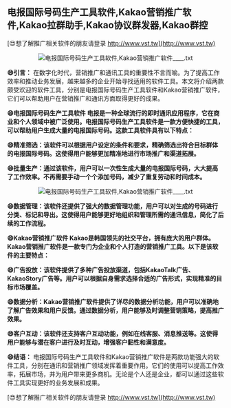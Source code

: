 ## **电报国际号码生产工具软件,Kakao营销推广软件,Kakao拉群助手,Kakao协议群发器,Kakao群控**

[😍想了解推广相关软件的朋友请登录 http://www.vst.tw](http://www.vst.tw)

 <center><img src="https://vst.tw/MP4/tuiguang/png/5.png" alt="电报国际号码生产工具软件,Kakao营销推广软件____.txt"></center>

**😄引言：**
在数字化时代，营销推广和通讯工具的重要性不言而喻。为了提高工作效率和推动业务发展，越来越多的企业开始寻找适用的软件工具。本文将介绍两款颇受欢迎的软件工具，分别是电报国际号码生产工具软件和Kakao营销推广软件，它们可以帮助用户在营销推广和通讯方面取得更好的成果。

**😄电报国际号码生产工具软件 电报是一种全球流行的即时通讯应用程序，它在商业和个人领域中被广泛使用。电报国际号码生产工具软件是一款方便快捷的工具，可以帮助用户生成大量的电报国际号码。这款工具软件具有以下特点：**

**😄精准筛选：该软件可以根据用户设定的条件和要求，精确筛选出符合目标群体的电报国际号码。这使得用户能够更加精准地进行市场推广和渠道拓展。**

**😄批量生产：通过该软件，用户可以一次性生成大量的电报国际号码，大大提高了工作效率。不再需要手动一个个添加号码，减少了重复劳动和时间成本。**

 <center><img src="https://vst.tw/MP4/tuiguang/png/0.png" alt="电报国际号码生产工具软件,Kakao营销推广软件____.txt"></center>

**😄数据管理：该软件还提供了强大的数据管理功能，用户可以对生成的号码进行分类、标记和导出。这使得用户能够更好地组织和管理所需的通讯信息，简化了后续的工作流程。**

**😄Kakao营销推广软件 Kakao是韩国领先的社交平台，拥有庞大的用户群体。Kakao营销推广软件是一款专门为企业和个人打造的营销推广工具。以下是该软件的主要特点：**

**😄广告投放：该软件提供了多种广告投放渠道，包括KakaoTalk广告、KakaoStory广告等。用户可以根据自身需求选择合适的广告形式，实现精准的目标市场覆盖。**

**😄数据分析：Kakao营销推广软件提供了详尽的数据分析功能，用户可以准确地了解广告效果和用户反馈。通过数据分析，用户能够及时调整营销策略，提高推广效果。**

**😄客户互动：该软件还支持客户互动功能，例如在线客服、消息推送等。这使得用户能够与潜在客户进行及时互动，增强客户黏性和满意度。**

**😄结语：**
电报国际号码生产工具软件和Kakao营销推广软件是两款功能强大的软件工具，分别在通讯和营销推广领域发挥着重要作用。它们的使用可以提高工作效率，拓展市场，并为用户带来更多商机。无论是个人还是企业，都可以通过这些软件工具实现更好的业务发展和成果。

[😍想了解推广相关软件的朋友请登录 http://www.vst.tw](http://www.vst.tw)



